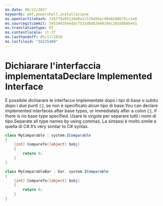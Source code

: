 ```yaml
---
ms.date: 06/12/2017
keywords: wmf,powershell,installazione
ms.openlocfilehash: 116f79a95126d0a1c579a95ec99eb5d8b75cc1e0
ms.sourcegitcommit: 54534635eedacf531d8d6344019dc16a50b8b441
ms.translationtype: HT
ms.contentlocale: it-IT
ms.lasthandoff: 05/17/2018
ms.locfileid: "34225488"
---
```

# <a name="declare-implemented-interface"></a><span data-ttu-id="c8fe1-102">Dichiarare l'interfaccia implementata</span><span class="sxs-lookup"><span data-stu-id="c8fe1-102">Declare Implemented Interface</span></span>

<span data-ttu-id="c8fe1-103">È possibile dichiarare le interfacce implementate dopo i tipi di base o subito dopo i due punti (:), se non è specificato alcun tipo di base.</span><span class="sxs-lookup"><span data-stu-id="c8fe1-103">You can declare implemented interfaces after base types, or immediately after a colon (:), if there is no base type specified.</span></span> <span data-ttu-id="c8fe1-104">Usare le virgole per separare tutti i nomi di tipo.</span><span class="sxs-lookup"><span data-stu-id="c8fe1-104">Separate all type names by using commas.</span></span> <span data-ttu-id="c8fe1-105">La sintassi è molto simile a quella di C#.</span><span class="sxs-lookup"><span data-stu-id="c8fe1-105">It’s very similar to C# syntax.</span></span>

```powershell
class MyComparable : system.IComparable
{
    [int] CompareTo([object] $obj)
    {
        return 0;
    }
}

class MyComparableBar : bar, system.IComparable
{
    [int] CompareTo([object] $obj)
    {
        return 0;
    }
}
```
